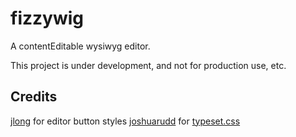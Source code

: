 # fizzywig

A contentEditable wysiwyg editor.

This project is under development, and not for production use, etc.

## Credits
[jlong](https://github.com/jlong) for editor button styles
[joshuarudd](https://github.com/joshuarudd) for [typeset.css](https://github.com/joshuarudd/typeset.css)